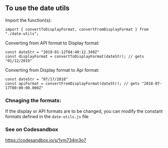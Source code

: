 ## To use the date utils

Import the function(s):

```
import { convertToDisplayFormat, convertFromDisplayFormat } from "./date-utils";
```

Converting from API format to Display format:

```
const dateStr = "2019-01-12T04:40:12.340Z"
const displayFormat = convertToDisplayFormat(dateStr); // gets "01/12/2019"
```

Converting from Display format to Api format:

```
const dateStr = "07/17/2018"
const apiFormat = convertFromDisplayFormat(dateStr); // gets "2018-07-17T00:00:00.000Z"
```

### Chnaging the formats:

If the display or API formats are to be changed, you can modify the constant formats defined in the `date-utils.js` file

### See on Codesandbox

https://codesandbox.io/s/1vm734m3o7
